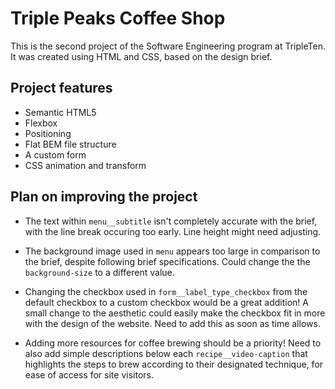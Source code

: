 # Triple Peaks Coffee Shop

This is the second project of the Software Engineering program at TripleTen. It was created using HTML and CSS, based on the design brief.

## Project features

- Semantic HTML5
- Flexbox
- Positioning
- Flat BEM file structure
- A custom form
- CSS animation and transform

## Plan on improving the project

- The text within `menu__subtitle` isn't completely accurate with the brief, with the line break occuring too early. Line height might need adjusting.

- The background image used in `menu` appears too large in comparison to the brief, despite following brief specifications. Could change the the `background-size` to a different value.

- Changing the checkbox used in `form__label_type_checkbox` from the default checkbox to a custom checkbox would be a great addition! A small change to the aesthetic could easily make the checkbox fit in more with the design of the website. Need to add this as soon as time allows.

- Adding more resources for coffee brewing should be a priority! Need to also add simple descriptions below each `recipe__video-caption` that highlights the steps to brew according to their designated technique, for ease of access for site visitors.

